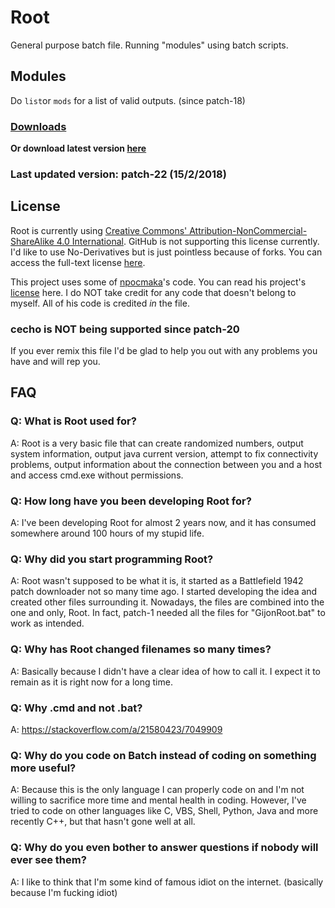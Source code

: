 # **Root**
General purpose batch file. Running "modules" using batch scripts.

## Modules
Do `list`or `mods` for a list of valid outputs. (since patch-18)

### [Downloads](http://www.github.com/GijonDev/Root/releases)
**Or download latest version [here](https://github.com/GijonDev/Root/releases/download/patch-22/Root.cmd)**
### Last updated version: patch-22 (15/2/2018)

## License
Root is currently using [Creative Commons' Attribution-NonCommercial-ShareAlike 4.0 International](https://creativecommons.org/licenses/by-nc-sa/4.0/). GitHub is not supporting this license currently. I'd like to use No-Derivatives but is just pointless because of forks. You can access the full-text license [here](https://creativecommons.org/licenses/by-nc-nd/4.0/legalcode). 

This project uses some of [npocmaka](http://www.github.com/npocmaka)'s code. You can read his project's [license](https://github.com/npocmaka/batch.scripts/blob/master/LICENSE) here.
I do NOT take credit for any code that doesn't belong to myself. All of his code is credited *in* the file.

### **cecho is NOT being supported since patch-20**

If you ever remix this file I'd be glad to help you out with any problems you have and will rep you.

## FAQ

### Q: What is Root used for?
A: Root is a very basic file that can create randomized numbers, output system information, output java current version, attempt to fix connectivity problems, output information about the connection between you and a host and access cmd.exe without permissions.

### Q: How long have you been developing Root for?
A: I've been developing Root for almost 2 years now, and it has consumed somewhere around 100 hours of my stupid life.

### Q: Why did you start programming Root?
A: Root wasn't supposed to be what it is, it started as a Battlefield 1942 patch downloader not so many time ago. I started developing the idea and created other files surrounding it. Nowadays, the files are combined into the one and only, Root. In fact, patch-1 needed all the files for "GijonRoot.bat" to work as intended.

### Q: Why has Root changed filenames so many times?
A: Basically because I didn't have a clear idea of how to call it. I expect it to remain as it is right now for a long time.

### Q: Why .cmd and not .bat?
A: https://stackoverflow.com/a/21580423/7049909

### Q: Why do you code on Batch instead of coding on something more useful?
A: Because this is the only language I can properly code on and I'm not willing to sacrifice more time and mental health in coding. However, I've tried to code on other languages like C, VBS, Shell, Python, Java and more recently C++, but that hasn't gone well at all.

### Q: Why do you even bother to answer questions if nobody will ever see them?
A: I like to think that I'm some kind of famous idiot on the internet. (basically because I'm fucking idiot)
